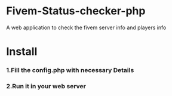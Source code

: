# Fivem-Status-checker-php
A web application to check the fivem server info and players info

# Install

### 1.Fill the config.php with necessary Details
### 2.Run it in your web server
